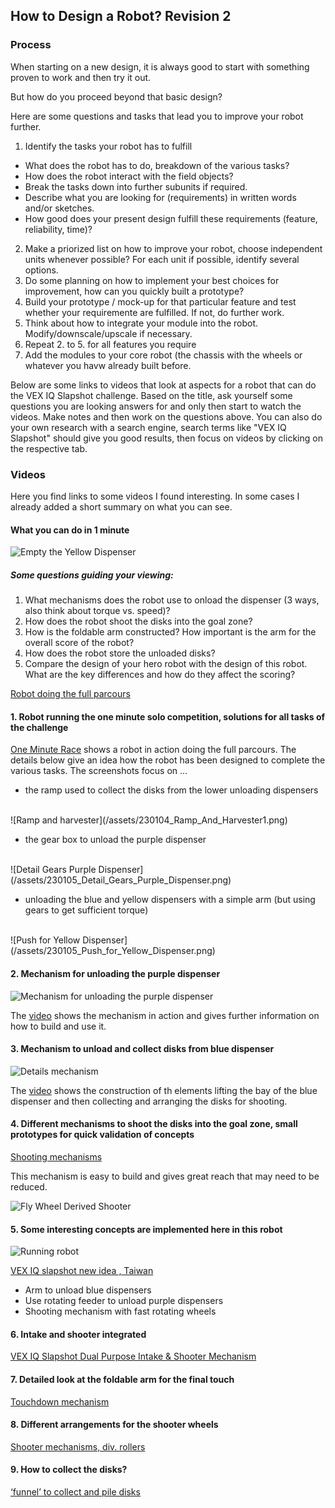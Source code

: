 ## How to Design a Robot? Revision 2

### Process
When starting on a new design, it is always good to start with something proven to work and then try it out. 

But how do you proceed beyond that basic design?

Here are some questions and tasks that lead you to improve your robot further.

1. Identify the tasks your robot has to fulfill 
  - What does the robot has to do, breakdown of the various tasks?
  - How does the robot interact with the field objects? 
  - Break the tasks down into further subunits if required. 
  - Describe what you are looking for (requirements) in written words and/or sketches.
  - How good does your present design fulfill these requirements (feature, reliability, 
time)?
2. Make a priorized list on how to improve your robot, choose independent units whenever possible? For each unit if possible, identify several options.
3. Do some planning on how to implement your best choices for improvement, how can you quickly built a prototype?
4. Build your prototype / mock-up for that particular feature and test whether your requiremente are fulfilled. If not, do further work.
5. Think about how to integrate your module into the robot. Modify/downscale/upscale if necessary.
6. Repeat 2. to 5. for all features you require
7. Add the modules to your core robot (the chassis with the wheels or whatever you havw already built before.

Below are some links to videos that look at aspects for a robot that can do the VEX IQ Slapshot challenge. Based on the title, ask yourself some
questions you are looking answers for and only then start to watch the videos. Make notes and then work on the questions above. You can also do your own research with a search engine, search terms like "VEX IQ Slapshot" should give you good results, then focus on videos by clicking on the respective tab.


### Videos

Here you find links to some videos I found interesting. In some cases I already added a short summary on what you can see.

#### What you can do in 1 minute

![Empty the Yellow Dispenser](/assets/221208-Slapshot-Yellow-Dispenser.png)

##### Some questions guiding your viewing:
1. What mechanisms does the robot use to onload the dispenser (3 ways, also think about torque vs. speed)?
2. How does the robot shoot the disks into the goal zone?
3. How is the foldable arm constructed? How important is the arm for the overall score of the robot?
4. How does the robot store the unloaded disks?
5. Compare the design of your hero robot with the design of this robot. What are the key differences and how do they affect the scoring?

[Robot doing the full parcours](https://youtu.be/6iC4Mk1JVLk)


#### 1. Robot running the one minute solo competition, solutions for all tasks of the challenge
[One Minute Race](https://youtu.be/TFcw7fHoskI) shows a robot in action doing the full parcours. The details below give an idea how the robot has been designed to complete the various tasks. The screenshots focus on ...

- the ramp used to collect the disks from the lower unloading dispensers
<br>
![Ramp and harvester](/assets/230104_Ramp_And_Harvester1.png)

- the gear box to unload the purple dispenser
<br>
![Detail Gears Purple Dispenser](/assets/230105_Detail_Gears_Purple_Dispenser.png)

- unloading the blue and yellow dispensers with a simple arm (but using gears to get sufficient torque)
<br>
![Push for Yellow Dispenser](/assets/230105_Push_for_Yellow_Dispenser.png)


#### 2. Mechanism for unloading the purple dispenser

![Mechanism for unloading the purple dispenser](/assets/230104_Unload_Purple_Dispenser.png)

The [video](https://youtu.be/ZX4hUZ3rMkY) shows the mechanism in action and gives further information on how to build and use it.


#### 3. Mechanism to unload and collect disks from blue dispenser

![Details mechanism](/assets/230104_Blue_Dispenser_Mechanism11.png)

The [video](https://youtube.com/shorts/xxmzv5rTl_M?feature=share) shows the construction of th elements lifting the bay of the blue dispenser and then collecting and arranging the disks for shooting.

#### 4. Different mechanisms to shoot the disks into the goal zone, small prototypes for quick validation of concepts

[Shooting mechanisms](https://youtu.be/-InRgi0V-QA)

This mechanism is easy to build and gives great reach that may need to be reduced.

![Fly Wheel Derived Shooter](/assets/221208_FlyWheel_Derived.png)


#### 5. Some interesting concepts are implemented here in this robot

![Running robot](221208_Taiwan_Rob.png)

[VEX IQ slapshot new idea , Taiwan](https://youtu.be/ejnyE8S7IQk)
- Arm to unload blue dispensers
- Use rotating feeder to unload purple dispensers
- Shooting mechanism with fast rotating wheels

#### 6. Intake and shooter integrated

[VEX IQ Slapshot Dual Purpose Intake & Shooter Mechanism](https://youtu.be/1LOgFoZXZL0)


#### 7. Detailed look at the foldable arm for the final touch

[Touchdown mechanism](https://youtu.be/7Pnu3Zpb3Lw)


#### 8. Different arrangements for the shooter wheels

[Shooter mechanisms, div. rollers](https://youtu.be/pi5CjlOsS8Q)


#### 9. How to collect the disks?

[‘funnel’ to collect and pile disks](https://youtu.be/YpifdtbLjm8)

